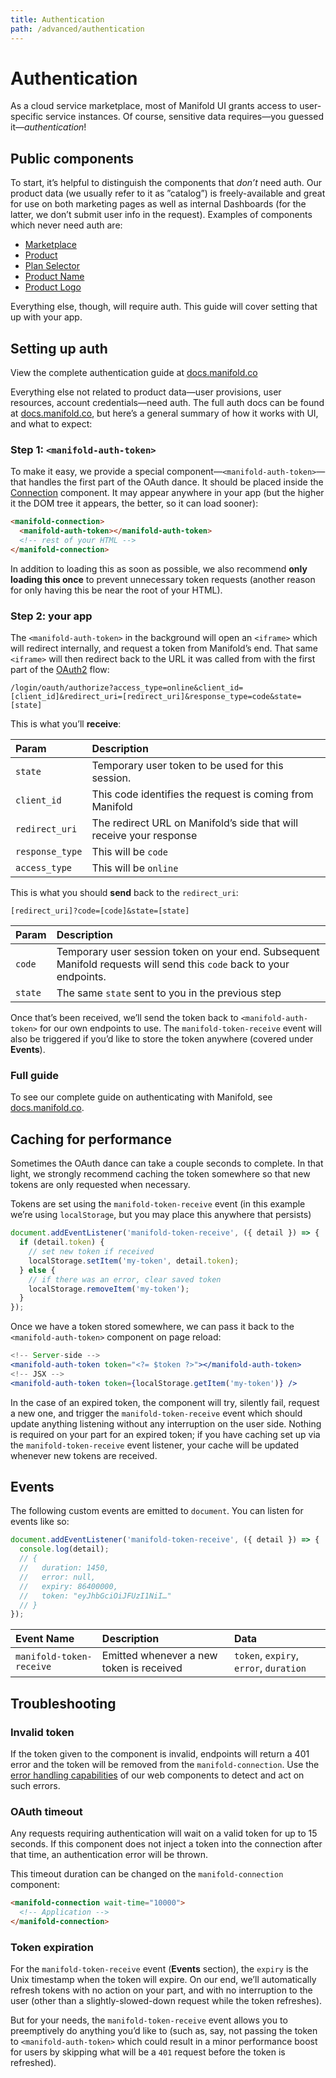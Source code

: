 ```yaml
---
title: Authentication
path: /advanced/authentication
---
```


# Authentication

As a cloud service marketplace, most of Manifold UI grants access to user-specific service
instances. Of course, sensitive data requires—you guessed it—_authentication_!

## Public components

To start, it’s helpful to distinguish the components that _don’t_ need auth. Our product data (we
usually refer to it as ”catalog”) is freely-available and great for use on both marketing pages as
well as internal Dashboards (for the latter, we don’t submit user info in the request). Examples of
components which never need auth are:

- [Marketplace](#)
- [Product](#)
- [Plan Selector](#)
- [Product Name](#)
- [Product Logo](#)

Everything else, though, will require auth. This guide will cover setting that up with your app.

## Setting up auth

<manifold-toast>
  <div>
    View the complete authentication guide at <a href="https://docs.manifold.co/docs/platforms-auth-AzsO1HvPT1Hnojsrsb10L">docs.manifold.co</a>
  </div>
</manifold-toast>

Everything else not related to product data—user provisions, user resources, account
credentials—need auth. The full auth docs can be found at [docs.manifold.co][authentication], but
here’s a general summary of how it works with UI, and what to expect:

### Step 1: `<manifold-auth-token>`

To make it easy, we provide a special component—`<manifold-auth-token>`—that handles the first part
of the OAuth dance. It should be placed inside the [Connection][connection] component. It may appear
anywhere in your app (but the higher it the DOM tree it appears, the better, so it can load sooner):

```html
<manifold-connection>
  <manifold-auth-token></manifold-auth-token>
  <!-- rest of your HTML -->
</manifold-connection>
```

In addition to loading this as soon as possible, we also recommend **only loading this once** to
prevent unnecessary token requests (another reason for only having this be near the root of your
HTML).

### Step 2: your app

The `<manifold-auth-token>` in the background will open an `<iframe>` which will redirect
internally, and request a token from Manifold’s end. That same `<iframe>` will then redirect back to
the URL it was called from with the first part of the [OAuth2][oauth2] flow:

```
/login/oauth/authorize?access_type=online&client_id=[client_id]&redirect_uri=[redirect_uri]&response_type=code&state=[state]
```

This is what you’ll **receive**:

| Param           | Description                                                         |
| :-------------- | :------------------------------------------------------------------ |
| `state`         | Temporary user token to be used for this session.                   |
| `client_id`     | This code identifies the request is coming from Manifold            |
| `redirect_uri`  | The redirect URL on Manifold’s side that will receive your response |
| `response_type` | This will be `code`                                                 |
| `access_type`   | This will be `online`                                               |

This is what you should **send** back to the `redirect_uri`:

```
[redirect_uri]?code=[code]&state=[state]
```

| Param   | Description                                                                                                          |
| :------ | :------------------------------------------------------------------------------------------------------------------- |
| `code`  | Temporary user session token on your end. Subsequent Manifold requests will send this `code` back to your endpoints. |
| `state` | The same `state` sent to you in the previous step                                                                    |

Once that’s been received, we’ll send the token back to `<manifold-auth-token>` for our own
endpoints to use. The `manifold-token-receive` event will also be triggered if you’d like to store
the token anywhere (covered under **Events**).

### Full guide

To see our complete guide on authenticating with Manifold, see [docs.manifold.co][authentication].

## Caching for performance

Sometimes the OAuth dance can take a couple seconds to complete. In that light, we strongly
recommend caching the token somewhere so that new tokens are only requested when necessary.

Tokens are set using the `manifold-token-receive` event (in this example we’re using `localStorage`,
but you may place this anywhere that persists)

```js
document.addEventListener('manifold-token-receive', ({ detail }) => {
  if (detail.token) {
    // set new token if received
    localStorage.setItem('my-token', detail.token);
  } else {
    // if there was an error, clear saved token
    localStorage.removeItem('my-token');
  }
});
```

Once we have a token stored somewhere, we can pass it back to the `<manifold-auth-token>` component
on page reload:

```jsx
<!-- Server-side -->
<manifold-auth-token token="<?= $token ?>"></manifold-auth-token>
<!-- JSX -->
<manifold-auth-token token={localStorage.getItem('my-token')} />
```

In the case of an expired token, the component will try, silently fail, request a new one, and
trigger the `manifold-token-receive` event which should update anything listening without any
interruption on the user side. Nothing is required on your part for an expired token; if you have
caching set up via the `manifold-token-receive` event listener, your cache will be updated whenever
new tokens are received.

## Events

The following custom events are emitted to `document`. You can listen for events like so:

```js
document.addEventListener('manifold-token-receive', ({ detail }) => {
  console.log(detail);
  // {
  //   duration: 1450,
  //   error: null,
  //   expiry: 86400000,
  //   token: "eyJhbGciOiJFUzI1NiI…"
  // }
});
```

| Event Name               | Description                              | Data                                   |
| :----------------------- | :--------------------------------------- | :------------------------------------- |
| `manifold-token-receive` | Emitted whenever a new token is received | `token`, `expiry`, `error`, `duration` |

## Troubleshooting

### Invalid token

If the token given to the component is invalid, endpoints will return a 401 error and the token will
be removed from the `manifold-connection`. Use the [error handling capabilities](/advanced/errors)
of our web components to detect and act on such errors.

### OAuth timeout

Any requests requiring authentication will wait on a valid token for up to 15 seconds. If this
component does not inject a token into the connection after that time, an authentication error will
be thrown.

This timeout duration can be changed on the `manifold-connection` component:

```html
<manifold-connection wait-time="10000">
  <!-- Application -->
</manifold-connection>
```

### Token expiration

For the `manifold-token-receive` event (**Events** section), the `expiry` is the Unix timestamp when
the token will expire. On our end, we’ll automatically refresh tokens with no action on your part,
and with no interruption to the user (other than a slightly-slowed-down request while the token
refreshes).

But for your needs, the `manifold-token-receive` event allows you to preemptively do anything you’d
like to (such as, say, not passing the token to `<manifold-auth-token>` which could result in a
minor performance boost for users by skipping what will be a `401` request before the token is
refreshed).

[authentication]: https://docs.manifold.co/docs/platforms-auth-AzsO1HvPT1Hnojsrsb10L
[connection]: /connection
[oauth2]: https://www.oauth.com/oauth2-servers/access-tokens/authorization-code-request
